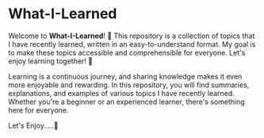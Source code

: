 # What-I-Learned

Welcome to **What-I-Learned**! 🎉 This repository is a collection of topics that I have recently learned, written in an easy-to-understand format. My goal is to make these topics accessible and comprehensible for everyone. Let's enjoy learning together! 🥳

Learning is a continuous journey, and sharing knowledge makes it even more enjoyable and rewarding. In this repository, you will find summaries, explanations, and examples of various topics I have recently learned. Whether you're a beginner or an experienced learner, there's something here for everyone.

Let's Enjoy.....🥳
